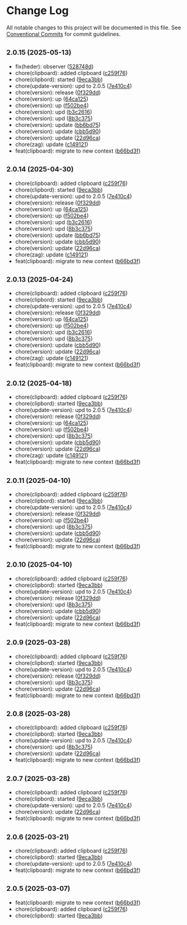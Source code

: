 # Change Log

All notable changes to this project will be documented in this file.
See [Conventional Commits](https://conventionalcommits.org) for commit guidelines.

## <small>2.0.15 (2025-05-13)</small>

* fix(heder): observer ([528748d](https://gitlab.optimacros.com/fe/ui-kit/commit/528748d))
* chore(clipboard): added clipboard ([c259f76](https://gitlab.optimacros.com/fe/ui-kit/commit/c259f76))
* chore(clipbord): started ([9eca3bb](https://gitlab.optimacros.com/fe/ui-kit/commit/9eca3bb))
* chore(update-version): upd to 2.0.5 ([7e410c4](https://gitlab.optimacros.com/fe/ui-kit/commit/7e410c4))
* chore(version): release ([0f329dd](https://gitlab.optimacros.com/fe/ui-kit/commit/0f329dd))
* chore(version): up ([64ca125](https://gitlab.optimacros.com/fe/ui-kit/commit/64ca125))
* chore(version): up ([f502be4](https://gitlab.optimacros.com/fe/ui-kit/commit/f502be4))
* chore(version): upd ([b3c2616](https://gitlab.optimacros.com/fe/ui-kit/commit/b3c2616))
* chore(version): upd ([8b3c375](https://gitlab.optimacros.com/fe/ui-kit/commit/8b3c375))
* chore(version): update ([bb6bd75](https://gitlab.optimacros.com/fe/ui-kit/commit/bb6bd75))
* chore(version): update ([cbb5d90](https://gitlab.optimacros.com/fe/ui-kit/commit/cbb5d90))
* chore(version): update ([22d96ca](https://gitlab.optimacros.com/fe/ui-kit/commit/22d96ca))
* chore(zag): update ([c149121](https://gitlab.optimacros.com/fe/ui-kit/commit/c149121))
* feat(clipboard): migrate to new context ([b66bd3f](https://gitlab.optimacros.com/fe/ui-kit/commit/b66bd3f))





## <small>2.0.14 (2025-04-30)</small>

* chore(clipboard): added clipboard ([c259f76](https://gitlab.optimacros.com/fe/ui-kit/commit/c259f76))
* chore(clipbord): started ([9eca3bb](https://gitlab.optimacros.com/fe/ui-kit/commit/9eca3bb))
* chore(update-version): upd to 2.0.5 ([7e410c4](https://gitlab.optimacros.com/fe/ui-kit/commit/7e410c4))
* chore(version): release ([0f329dd](https://gitlab.optimacros.com/fe/ui-kit/commit/0f329dd))
* chore(version): up ([64ca125](https://gitlab.optimacros.com/fe/ui-kit/commit/64ca125))
* chore(version): up ([f502be4](https://gitlab.optimacros.com/fe/ui-kit/commit/f502be4))
* chore(version): upd ([b3c2616](https://gitlab.optimacros.com/fe/ui-kit/commit/b3c2616))
* chore(version): upd ([8b3c375](https://gitlab.optimacros.com/fe/ui-kit/commit/8b3c375))
* chore(version): update ([bb6bd75](https://gitlab.optimacros.com/fe/ui-kit/commit/bb6bd75))
* chore(version): update ([cbb5d90](https://gitlab.optimacros.com/fe/ui-kit/commit/cbb5d90))
* chore(version): update ([22d96ca](https://gitlab.optimacros.com/fe/ui-kit/commit/22d96ca))
* chore(zag): update ([c149121](https://gitlab.optimacros.com/fe/ui-kit/commit/c149121))
* feat(clipboard): migrate to new context ([b66bd3f](https://gitlab.optimacros.com/fe/ui-kit/commit/b66bd3f))





## <small>2.0.13 (2025-04-24)</small>

* chore(clipboard): added clipboard ([c259f76](https://gitlab.optimacros.com/fe/ui-kit/commit/c259f76))
* chore(clipbord): started ([9eca3bb](https://gitlab.optimacros.com/fe/ui-kit/commit/9eca3bb))
* chore(update-version): upd to 2.0.5 ([7e410c4](https://gitlab.optimacros.com/fe/ui-kit/commit/7e410c4))
* chore(version): release ([0f329dd](https://gitlab.optimacros.com/fe/ui-kit/commit/0f329dd))
* chore(version): up ([64ca125](https://gitlab.optimacros.com/fe/ui-kit/commit/64ca125))
* chore(version): up ([f502be4](https://gitlab.optimacros.com/fe/ui-kit/commit/f502be4))
* chore(version): upd ([b3c2616](https://gitlab.optimacros.com/fe/ui-kit/commit/b3c2616))
* chore(version): upd ([8b3c375](https://gitlab.optimacros.com/fe/ui-kit/commit/8b3c375))
* chore(version): update ([cbb5d90](https://gitlab.optimacros.com/fe/ui-kit/commit/cbb5d90))
* chore(version): update ([22d96ca](https://gitlab.optimacros.com/fe/ui-kit/commit/22d96ca))
* chore(zag): update ([c149121](https://gitlab.optimacros.com/fe/ui-kit/commit/c149121))
* feat(clipboard): migrate to new context ([b66bd3f](https://gitlab.optimacros.com/fe/ui-kit/commit/b66bd3f))





## <small>2.0.12 (2025-04-18)</small>

* chore(clipboard): added clipboard ([c259f76](https://gitlab.optimacros.com/fe/ui-kit/commit/c259f76))
* chore(clipbord): started ([9eca3bb](https://gitlab.optimacros.com/fe/ui-kit/commit/9eca3bb))
* chore(update-version): upd to 2.0.5 ([7e410c4](https://gitlab.optimacros.com/fe/ui-kit/commit/7e410c4))
* chore(version): release ([0f329dd](https://gitlab.optimacros.com/fe/ui-kit/commit/0f329dd))
* chore(version): up ([64ca125](https://gitlab.optimacros.com/fe/ui-kit/commit/64ca125))
* chore(version): up ([f502be4](https://gitlab.optimacros.com/fe/ui-kit/commit/f502be4))
* chore(version): upd ([8b3c375](https://gitlab.optimacros.com/fe/ui-kit/commit/8b3c375))
* chore(version): update ([cbb5d90](https://gitlab.optimacros.com/fe/ui-kit/commit/cbb5d90))
* chore(version): update ([22d96ca](https://gitlab.optimacros.com/fe/ui-kit/commit/22d96ca))
* chore(zag): update ([c149121](https://gitlab.optimacros.com/fe/ui-kit/commit/c149121))
* feat(clipboard): migrate to new context ([b66bd3f](https://gitlab.optimacros.com/fe/ui-kit/commit/b66bd3f))





## <small>2.0.11 (2025-04-10)</small>

* chore(clipboard): added clipboard ([c259f76](https://gitlab.optimacros.com/fe/ui-kit/commit/c259f76))
* chore(clipbord): started ([9eca3bb](https://gitlab.optimacros.com/fe/ui-kit/commit/9eca3bb))
* chore(update-version): upd to 2.0.5 ([7e410c4](https://gitlab.optimacros.com/fe/ui-kit/commit/7e410c4))
* chore(version): release ([0f329dd](https://gitlab.optimacros.com/fe/ui-kit/commit/0f329dd))
* chore(version): up ([f502be4](https://gitlab.optimacros.com/fe/ui-kit/commit/f502be4))
* chore(version): upd ([8b3c375](https://gitlab.optimacros.com/fe/ui-kit/commit/8b3c375))
* chore(version): update ([cbb5d90](https://gitlab.optimacros.com/fe/ui-kit/commit/cbb5d90))
* chore(version): update ([22d96ca](https://gitlab.optimacros.com/fe/ui-kit/commit/22d96ca))
* feat(clipboard): migrate to new context ([b66bd3f](https://gitlab.optimacros.com/fe/ui-kit/commit/b66bd3f))





## <small>2.0.10 (2025-04-10)</small>

* chore(clipboard): added clipboard ([c259f76](https://gitlab.optimacros.com/fe/ui-kit/commit/c259f76))
* chore(clipbord): started ([9eca3bb](https://gitlab.optimacros.com/fe/ui-kit/commit/9eca3bb))
* chore(update-version): upd to 2.0.5 ([7e410c4](https://gitlab.optimacros.com/fe/ui-kit/commit/7e410c4))
* chore(version): release ([0f329dd](https://gitlab.optimacros.com/fe/ui-kit/commit/0f329dd))
* chore(version): upd ([8b3c375](https://gitlab.optimacros.com/fe/ui-kit/commit/8b3c375))
* chore(version): update ([cbb5d90](https://gitlab.optimacros.com/fe/ui-kit/commit/cbb5d90))
* chore(version): update ([22d96ca](https://gitlab.optimacros.com/fe/ui-kit/commit/22d96ca))
* feat(clipboard): migrate to new context ([b66bd3f](https://gitlab.optimacros.com/fe/ui-kit/commit/b66bd3f))





## <small>2.0.9 (2025-03-28)</small>

* chore(clipboard): added clipboard ([c259f76](https://gitlab.optimacros.com/fe/ui-kit/commit/c259f76))
* chore(clipbord): started ([9eca3bb](https://gitlab.optimacros.com/fe/ui-kit/commit/9eca3bb))
* chore(update-version): upd to 2.0.5 ([7e410c4](https://gitlab.optimacros.com/fe/ui-kit/commit/7e410c4))
* chore(version): release ([0f329dd](https://gitlab.optimacros.com/fe/ui-kit/commit/0f329dd))
* chore(version): upd ([8b3c375](https://gitlab.optimacros.com/fe/ui-kit/commit/8b3c375))
* chore(version): update ([22d96ca](https://gitlab.optimacros.com/fe/ui-kit/commit/22d96ca))
* feat(clipboard): migrate to new context ([b66bd3f](https://gitlab.optimacros.com/fe/ui-kit/commit/b66bd3f))





## <small>2.0.8 (2025-03-28)</small>

* chore(clipboard): added clipboard ([c259f76](https://gitlab.optimacros.com/fe/ui-kit/commit/c259f76))
* chore(clipbord): started ([9eca3bb](https://gitlab.optimacros.com/fe/ui-kit/commit/9eca3bb))
* chore(update-version): upd to 2.0.5 ([7e410c4](https://gitlab.optimacros.com/fe/ui-kit/commit/7e410c4))
* chore(version): upd ([8b3c375](https://gitlab.optimacros.com/fe/ui-kit/commit/8b3c375))
* chore(version): update ([22d96ca](https://gitlab.optimacros.com/fe/ui-kit/commit/22d96ca))
* feat(clipboard): migrate to new context ([b66bd3f](https://gitlab.optimacros.com/fe/ui-kit/commit/b66bd3f))





## <small>2.0.7 (2025-03-28)</small>

* chore(clipboard): added clipboard ([c259f76](https://gitlab.optimacros.com/fe/ui-kit/commit/c259f76))
* chore(clipbord): started ([9eca3bb](https://gitlab.optimacros.com/fe/ui-kit/commit/9eca3bb))
* chore(update-version): upd to 2.0.5 ([7e410c4](https://gitlab.optimacros.com/fe/ui-kit/commit/7e410c4))
* chore(version): update ([22d96ca](https://gitlab.optimacros.com/fe/ui-kit/commit/22d96ca))
* feat(clipboard): migrate to new context ([b66bd3f](https://gitlab.optimacros.com/fe/ui-kit/commit/b66bd3f))





## <small>2.0.6 (2025-03-21)</small>

* chore(clipboard): added clipboard ([c259f76](https://gitlab.optimacros.com/fe/ui-kit/commit/c259f76))
* chore(clipbord): started ([9eca3bb](https://gitlab.optimacros.com/fe/ui-kit/commit/9eca3bb))
* chore(update-version): upd to 2.0.5 ([7e410c4](https://gitlab.optimacros.com/fe/ui-kit/commit/7e410c4))
* feat(clipboard): migrate to new context ([b66bd3f](https://gitlab.optimacros.com/fe/ui-kit/commit/b66bd3f))





## <small>2.0.5 (2025-03-07)</small>

* feat(clipboard): migrate to new context ([b66bd3f](https://gitlab.optimacros.com/fe/ui-kit/commit/b66bd3f))
* chore(clipboard): added clipboard ([c259f76](https://gitlab.optimacros.com/fe/ui-kit/commit/c259f76))
* chore(clipbord): started ([9eca3bb](https://gitlab.optimacros.com/fe/ui-kit/commit/9eca3bb))
